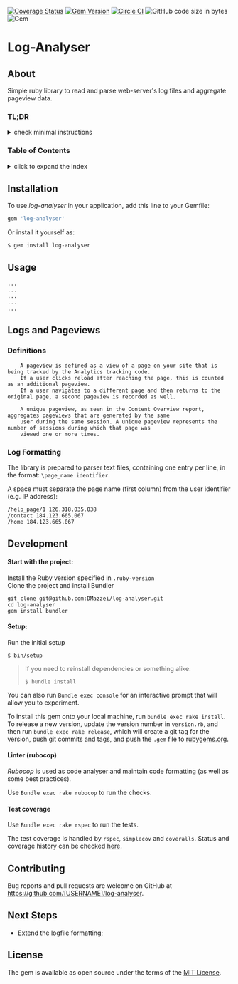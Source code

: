 [![Coverage Status](https://coveralls.io/repos/github/DMazzei/log-analyser/badge.svg?branch=master)](https://coveralls.io/github/DMazzei/log-analyser?branch=master)
[![Gem Version](https://badge.fury.io/rb/log-analyser.svg)](https://badge.fury.io/rb/log-analyser)
[![Circle CI](https://circleci.com/gh/DMazzei/log-analyser.svg?style=shield)](https://app.circleci.com/pipelines/github/DMazzei/log-analyser)
![GitHub code size in bytes](https://img.shields.io/github/languages/code-size/dmazzei/log-analyser)
![Gem](https://img.shields.io/gem/dv/log-analyser/stable)
 
# Log-Analyser

## About

Simple ruby library to read and parse web-server's log files and aggregate pageview data. 

### TL;DR
<details>
<summary>check minimal instructions</summary>

Install *log-analyser* gem.
After instantiating *log-analyser's* `PageviewsLogAggregator` class with the path to the logfile:
</br>- the method `all` will return the pageview count
</br>- whilst method `unique` will return the unique pageview count. 

</details>

### Table of Contents
<details>
<summary>click to expand the index</summary>

- [Installation](#installation)
- [Usage](#usage)
- [Logs and Pageviews](#logs-and-pageviews)
    * [Definitions](#definitions)
    * [Log Formatting](#log-formatting)
- [Development](#development)
- [Contributing](#contributing)
- [Next Steps](#next-steps)
- [License](#license)
    

</details>

## Installation

To use *log-analyser* in your application, add this line to your Gemfile:

```ruby
gem 'log-analyser'
```

Or install it yourself as:

    $ gem install log-analyser

## Usage

```
...
...
...
...
...
```

## Logs and Pageviews

### Definitions
```
    A pageview is defined as a view of a page on your site that is being tracked by the Analytics tracking code. 
    If a user clicks reload after reaching the page, this is counted as an additional pageview. 
    If a user navigates to a different page and then returns to the original page, a second pageview is recorded as well.

    A unique pageview, as seen in the Content Overview report, aggregates pageviews that are generated by the same 
    user during the same session. A unique pageview represents the number of sessions during which that page was 
    viewed one or more times.
```

### Log Formatting

The library is prepared to parser text files, containing one entry per line, in the format: `\page_name identifier`.

A space must separate the page name (first column) from the user identifier (e.g. IP address):

```
/help_page/1 126.318.035.038
/contact 184.123.665.067
/home 184.123.665.067
```

## Development

#### Start with the project:

Install the Ruby version specified in `.ruby-version` </br>
Clone the project and install Bundler

```
git clone git@github.com:DMazzei/log-analyser.git
cd log-analyser
gem install bundler
```

#### Setup:

Run the initial setup

    $ bin/setup

> If you need to reinstall dependencies or something alike:
> ```
> $ bundle install
> ```


You can also run `Bundle exec console` for an interactive prompt that will allow you to experiment.

To install this gem onto your local machine, run `bundle exec rake install`. 
To release a new version, update the version number in `version.rb`, and then run `bundle exec rake release`, which will create a git tag for the version, push git commits and tags, and push the `.gem` file to [rubygems.org](https://rubygems.org).

#### Linter (rubocop)

_*Rubocop*_ is used as code analyser and maintain code formatting (as well as some best practices).   

Use `Bundle exec rake rubocop` to run the checks. 

#### Test coverage

Use `Bundle exec rake rspec` to run the tests.

The test coverage is handled by `rspec`, `simplecov` and `coveralls`.
Status and coverage history can be checked [here](https://coveralls.io/github/DMazzei/log-analyser). 

## Contributing

Bug reports and pull requests are welcome on GitHub at https://github.com/[USERNAME]/log-analyser.

## Next Steps

- Extend the logfile formatting;

## License

The gem is available as open source under the terms of the [MIT License](https://opensource.org/licenses/MIT).


